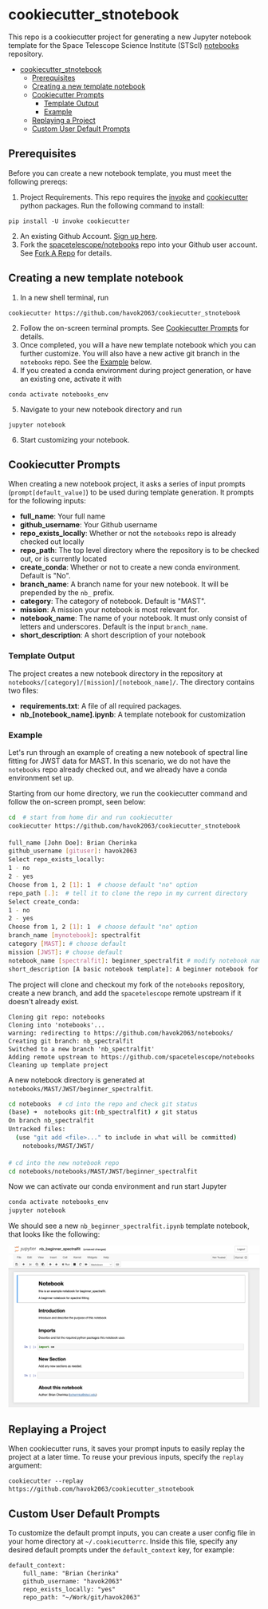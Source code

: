 # cookiecutter_stnotebook
This repo is a cookiecutter project for generating a new Jupyter notebook template for the Space Telescope Science Institute (STScI) [notebooks]((https://github.com/spacetelescope/notebooks)) repository.

- [cookiecutter_stnotebook](#cookiecutter_stnotebook)
  - [Prerequisites](#prerequisites)
  - [Creating a new template notebook](#creating-a-new-template-notebook)
  - [Cookiecutter Prompts](#cookiecutter-prompts)
    - [Template Output](#template-output)
    - [Example](#example)
  - [Replaying a Project](#replaying-a-project)
  - [Custom User Default Prompts](#custom-user-default-prompts)

## Prerequisites

Before you can create a new notebook template, you must meet the following prereqs:

1. Project Requirements.  This repo requires the [invoke](https://docs.pyinvoke.org/en/stable/index.html) and [cookiecutter](https://cookiecutter.readthedocs.io/en/1.7.2/index.html) python packages.  Run the following command to install:

```
pip install -U invoke cookiecutter
```
2. An existing Github Account.  [Sign up here](https://github.com/).
3. Fork the [spacetelescope/notebooks](https://github.com/spacetelescope/notebooks) repo into your Github user account. See [Fork A Repo](https://docs.github.com/en/get-started/quickstart/fork-a-repo) for details.

## Creating a new template notebook

1. In a new shell terminal, run
```
cookiecutter https://github.com/havok2063/cookiecutter_stnotebook
```
2. Follow the on-screen terminal prompts. See [Cookiecutter Prompts](#cookiecutter-prompts) for details.
3. Once completed, you will a have new template notebook which you can further customize.  You will also have a new active git branch in the `notebooks` repo. See the [Example](#example) below.
4. If you created a conda environment during project generation, or have an existing one, activate it with
```
conda activate notebooks_env
```
5. Navigate to your new notebook directory and run
```
jupyter notebook
```
6. Start customizing your notebook.

## Cookiecutter Prompts

When creating a new notebook project, it asks a series of input prompts (`prompt[default_value]`) to be used during template generation.  It prompts for the following inputs:

- **full_name**: Your full name
- **github_username**: Your Github username
- **repo_exists_locally**: Whether or not the `notebooks` repo is already checked out locally
- **repo_path**: The top level directory where the repository is to be checked out, or is currently located
- **create_conda**:  Whether or not to create a new conda environment.  Default is "No".
- **branch_name**: A branch name for your new notebook. It will be prepended by the `nb_` prefix.
- **category**:  The category of notebook.  Default is "MAST".
- **mission**: A mission your notebook is most relevant for.
- **notebook_name**: The name of your notebook.  It must only consist of letters and underscores.  Default is the input `branch_name`.
- **short_description**: A short description of your notebook

### Template Output
The project creates a new notebook directory in the repository at `notebooks/[category]/[mission]/[notebook_name]/`. The directory contains two files:

- **requirements.txt**: A file of all required packages.
- **nb_[notebook_name].ipynb**: A template notebook for customization

### Example

Let's run through an example of creating a new notebook of spectral line fitting for JWST data for MAST.  In this scenario, we do not have the `notebooks` repo already checked out, and we already have a conda environment set up.

Starting from our home directory, we run the cookiecutter command and follow the on-screen prompt, seen below:
```bash
cd  # start from home dir and run cookiecutter
cookiecutter https://github.com/havok2063/cookiecutter_stnotebook

full_name [John Doe]: Brian Cherinka
github_username [gituser]: havok2063
Select repo_exists_locally:
1 - no
2 - yes
Choose from 1, 2 [1]: 1  # choose default "no" option
repo_path [.]:  # tell it to clone the repo in my current directory
Select create_conda:
1 - no
2 - yes
Choose from 1, 2 [1]: 1  # choose default "no" option
branch_name [mynotebook]: spectralfit
category [MAST]: # choose default
mission [JWST]: # choose default
notebook_name [spectralfit]: beginner_spectralfit # modify notebook name
short_description [A basic notebook template]: A beginner notebook for spectral fitting
```
The project will clone and checkout my fork of the `notebooks` repository, create a new branch, and add the `spacetelescope` remote upstream if it doesn't already exist.
```
Cloning git repo: notebooks
Cloning into 'notebooks'...
warning: redirecting to https://github.com/havok2063/notebooks/
Creating git branch: nb_spectralfit
Switched to a new branch 'nb_spectralfit'
Adding remote upstream to https://github.com/spacetelescope/notebooks
Cleaning up template project
```
A new notebook directory is generated at `notebooks/MAST/JWST/beginner_spectralfit`.

```bash
cd notebooks  # cd into the repo and check git status
(base) ➜  notebooks git:(nb_spectralfit) ✗ git status
On branch nb_spectralfit
Untracked files:
  (use "git add <file>..." to include in what will be committed)
	notebooks/MAST/JWST/

# cd into the new notebook repo
cd notebooks/notebooks/MAST/JWST/beginner_spectralfit
```
Now we can activate our conda environment and run start Jupyter
```bash
conda activate notebooks_env
jupyter notebook
```
We should see a new `nb_beginner_spectralfit.ipynb` template notebook, that looks like the following:

![Example Notebook](https://raw.githubusercontent.com/havok2063/cookiecutter_stnotebook/14fe469e1b63db46ffc129e550f5e3ec9c41de3e/example/template_notebook.png)

## Replaying a Project

When cookiecutter runs, it saves your prompt inputs to easily replay the project at a later time.  To reuse your previous inputs, specify the `replay` argument:
```
cookiecutter --replay https://github.com/havok2063/cookiecutter_stnotebook
```

## Custom User Default Prompts

To customize the default prompt inputs, you can create a user config file in your home directory at `~/.cookiecutterrc`.  Inside this file, specify any desired default prompts under the `default_context` key, for example:
```
default_context:
    full_name: "Brian Cherinka"
    github_username: "havok2063"
    repo_exists_locally: "yes"
    repo_path: "~/Work/git/havok2063"
```
